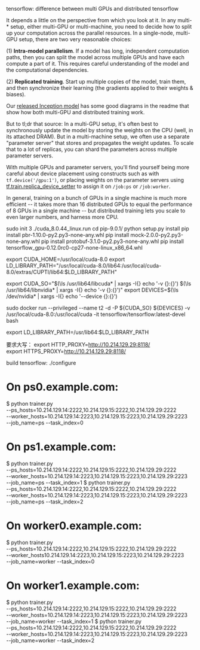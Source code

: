 tensorflow: difference between multi GPUs and distributed tensorflow



It depends a little on the perspective from which you look at it. In any multi-* setup, either multi-GPU or multi-machine, you need to decide how to split up your computation across the parallel resources. In a single-node, multi-GPU setup, there are two very reasonable choices:

(1) **Intra-model parallelism**. If a model has long, independent computation paths, then you can split the model across multiple GPUs and have each compute a part of it. This requires careful understanding of the model and the computational dependencies.

(2) **Replicated training**. Start up multiple copies of the model, train them, and then synchronize their learning (the gradients applied to their weights & biases).

Our [released Inception model](https://github.com/tensorflow/models/tree/master/inception) has some good diagrams in the readme that show how both multi-GPU and distributed training work.

But to tl;dr that source: In a multi-GPU setup, it's often best to synchronously update the model by storing the weights on the CPU (well, in its attached DRAM). But in a multi-machine setup, we often use a separate "parameter server" that stores and propagates the weight updates. To scale that to a lot of replicas, you can shard the parameters across multiple parameter servers.

With multiple GPUs and parameter servers, you'll find yourself being more careful about device placement using constructs such as with `tf.device('/gpu:1')`, or placing weights on the parameter servers using [tf.train.replica_device_setter](https://www.tensorflow.org/versions/r0.9/api_docs/python/train.html#replica_device_setter) to assign it on `/job:ps` or `/job:worker`.

In general, training on a bunch of GPUs in a single machine is much more efficient -- it takes more than 16 distributed GPUs to equal the performance of 8 GPUs in a single machine -- but distributed training lets you scale to even larger numbers, and harness more CPU.


sudo init 3
./cuda_8.0.44_linux.run 
cd pip-9.0.1/
python setup.py install
pip install pbr-1.10.0-py2.py3-none-any.whl 
pip install mock-2.0.0-py2.py3-none-any.whl 
pip install protobuf-3.1.0-py2.py3-none-any.whl 
pip install tensorflow_gpu-0.12.0rc0-cp27-none-linux_x86_64.whl 

export CUDA_HOME=/usr/local/cuda-8.0
export LD_LIBRARY_PATH="/usr/local/cuda-8.0/lib64:/usr/local/cuda-8.0/extras/CUPTI/lib64:$LD_LIBRARY_PATH"

export CUDA_SO="$(\ls /usr/lib64/libcuda* | xargs -I{} echo '-v {}:{}') $(\ls /usr/lib64/libnvidia* | xargs -I{} echo '-v {}:{}')"
export DEVICES=$(\ls /dev/nvidia* | xargs -I{} echo '--device {}:{}')


sudo docker run --privileged --name t2 -d -P ${CUDA_SO} ${DEVICES} -v /usr/local/cuda-8.0:/usr/local/cuda -it tensorflow/tensorflow:latest-devel bash

export LD_LIBRARY_PATH=/usr/lib64:$LD_LIBRARY_PATH

要求大写：
export HTTP_PROXY=http://10.214.129.29:8118/     
export HTTPS_PROXY=http://10.214.129.29:8118/

build tensorflow:
./configure



# On ps0.example.com:
$ python trainer.py \
     --ps_hosts=10.214.129.14:2222,10.214.129.15:2222,10.214.129.29:2222 \
     --worker_hosts=10.214.129.14:2223,10.214.129.15:2223,10.214.129.29:2223 \
     --job_name=ps --task_index=0
# On ps1.example.com:
$ python trainer.py \
     --ps_hosts=10.214.129.14:2222,10.214.129.15:2222,10.214.129.29:2222 \
     --worker_hosts=10.214.129.14:2223,10.214.129.15:2223,10.214.129.29:2223 \
     --job_name=ps --task_index=1
$ python trainer.py \
     --ps_hosts=10.214.129.14:2222,10.214.129.15:2222,10.214.129.29:2222 \
     --worker_hosts=10.214.129.14:2223,10.214.129.15:2223,10.214.129.29:2223 \
     --job_name=ps --task_index=2
# On worker0.example.com:
$ python trainer.py \
     --ps_hosts=10.214.129.14:2222,10.214.129.15:2222,10.214.129.29:2222 \
     --worker_hosts10.214.129.14:2223,10.214.129.15:2223,10.214.129.29:2223 \
     --job_name=worker --task_index=0
# On worker1.example.com:
$ python trainer.py \
     --ps_hosts=10.214.129.14:2222,10.214.129.15:2222,10.214.129.29:2222 \
     --worker_hosts=10.214.129.14:2223,10.214.129.15:2223,10.214.129.29:2223 \
     --job_name=worker --task_index=1
$ python trainer.py \
     --ps_hosts=10.214.129.14:2222,10.214.129.15:2222,10.214.129.29:2222 \
     --worker_hosts=10.214.129.14:2223,10.214.129.15:2223,10.214.129.29:2223 \
     --job_name=worker --task_index=2
